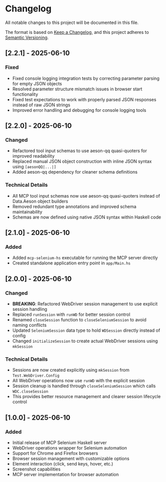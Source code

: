 # Changelog

All notable changes to this project will be documented in this file.

The format is based on [Keep a Changelog](https://keepachangelog.com/en/1.0.0/),
and this project adheres to [Semantic Versioning](https://semver.org/spec/v2.0.0.html).

## [2.2.1] - 2025-06-10

### Fixed
- Fixed console logging integration tests by correcting parameter parsing for empty JSON objects
- Resolved parameter structure mismatch issues in browser start functionality
- Fixed test expectations to work with properly parsed JSON responses instead of raw JSON strings
- Improved error handling and debugging for console logging tools

## [2.2.0] - 2025-06-10

### Changed
- Refactored tool input schemas to use aeson-qq quasi-quoters for improved readability
- Replaced manual JSON object construction with inline JSON syntax using `[aesonQQ|...|]`
- Added aeson-qq dependency for cleaner schema definitions

### Technical Details
- All MCP tool input schemas now use aeson-qq quasi-quoters instead of Data.Aeson object builders
- Removed redundant type annotations and improved schema maintainability
- Schemas are now defined using native JSON syntax within Haskell code

## [2.1.0] - 2025-06-10

### Added
- Added `mcp-selenium-hs` executable for running the MCP server directly
- Created standalone application entry point in `app/Main.hs`

## [2.0.0] - 2025-06-10

### Changed
- **BREAKING**: Refactored WebDriver session management to use explicit session handling
- Replaced `runSession` with `runWD` for better session control
- Renamed `closeSession` function to `closeSeleniumSession` to avoid naming conflicts
- Updated `SeleniumSession` data type to hold `WDSession` directly instead of config
- Changed `initializeSession` to create actual WebDriver sessions using `mkSession`

### Technical Details
- Sessions are now created explicitly using `mkSession` from `Test.WebDriver.Config`
- All WebDriver operations now use `runWD` with the explicit session
- Session cleanup is handled through `closeSeleniumSession` which calls `WDC.closeSession`
- This provides better resource management and clearer session lifecycle control

## [1.0.0] - 2025-06-10

### Added
- Initial release of MCP Selenium Haskell server
- WebDriver operations wrapper for Selenium automation
- Support for Chrome and Firefox browsers
- Browser session management with customizable options
- Element interaction (click, send keys, hover, etc.)
- Screenshot capabilities
- MCP server implementation for browser automation
